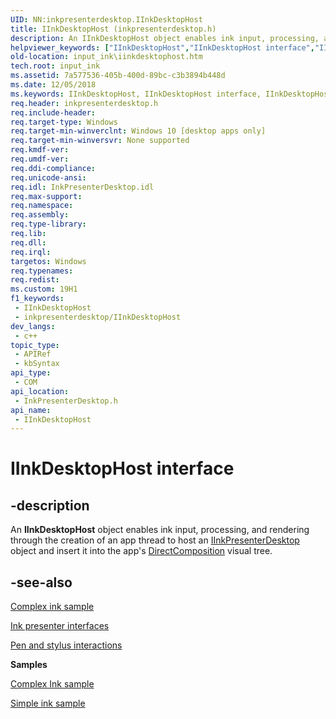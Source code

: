 ```yaml
---
UID: NN:inkpresenterdesktop.IInkDesktopHost
title: IInkDesktopHost (inkpresenterdesktop.h)
description: An IInkDesktopHost object enables ink input, processing, and rendering through the creation of an app thread to host an IInkPresenterDesktop object and insert it into the app's DirectComposition visual tree.
helpviewer_keywords: ["IInkDesktopHost","IInkDesktopHost interface","IInkDesktopHost interface","described","InkPresenterDesktop.iinkdesktophost","inkpresenterdesktop/IInkDesktopHost","input_ink.iinkdesktophost"]
old-location: input_ink\iinkdesktophost.htm
tech.root: input_ink
ms.assetid: 7a577536-405b-400d-89bc-c3b3894b448d
ms.date: 12/05/2018
ms.keywords: IInkDesktopHost, IInkDesktopHost interface, IInkDesktopHost interface,described, InkPresenterDesktop.iinkdesktophost, inkpresenterdesktop/IInkDesktopHost, input_ink.iinkdesktophost
req.header: inkpresenterdesktop.h
req.include-header: 
req.target-type: Windows
req.target-min-winverclnt: Windows 10 [desktop apps only]
req.target-min-winversvr: None supported
req.kmdf-ver: 
req.umdf-ver: 
req.ddi-compliance: 
req.unicode-ansi: 
req.idl: InkPresenterDesktop.idl
req.max-support: 
req.namespace: 
req.assembly: 
req.type-library: 
req.lib: 
req.dll: 
req.irql: 
targetos: Windows
req.typenames: 
req.redist: 
ms.custom: 19H1
f1_keywords:
 - IInkDesktopHost
 - inkpresenterdesktop/IInkDesktopHost
dev_langs:
 - c++
topic_type:
 - APIRef
 - kbSyntax
api_type:
 - COM
api_location:
 - InkPresenterDesktop.h
api_name:
 - IInkDesktopHost
---
```


# IInkDesktopHost interface


## -description

An <b>IInkDesktopHost</b> object enables ink input, processing, and rendering through the creation of an app thread to host  an <a href="/previous-versions/windows/desktop/api/inkpresenterdesktop/nn-inkpresenterdesktop-iinkpresenterdesktop">IInkPresenterDesktop</a> object and  insert it into the app's  <a href="/windows/desktop/directcomp/directcomposition-portal">DirectComposition</a> visual tree.

## -see-also

<a href="https://github.com/Microsoft/Windows-universal-samples/tree/master/Samples/ComplexInk">Complex ink sample</a>



<a href="/windows/win32/input_ink/ink-presenter-interfaces">Ink presenter interfaces</a>






<a href="/windows/uwp/input-and-devices/pen-and-stylus-interactions">Pen and stylus interactions</a>



<b>Samples</b>

<a href="https://github.com/microsoft/Windows-universal-samples/tree/master/Samples/ComplexInk">Complex Ink sample</a>

<a href="https://github.com/Microsoft/Windows-universal-samples/tree/master/Samples/SimpleInk">Simple ink sample</a>